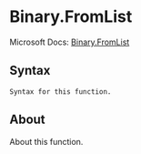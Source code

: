 # Binary.FromList

Microsoft Docs: [Binary.FromList](https://docs.microsoft.com/en-us/powerquery-m/binary-fromlist)

## Syntax

```
Syntax for this function.
```

## About

About this function.

